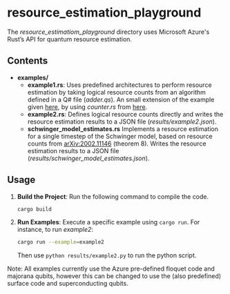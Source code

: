 # resource_estimation_playground

The *resource_estimatiom_playground* directory uses Microsoft Azure's Rust’s API for quantum resource estimation.

## Contents

- **examples/**
  - **example1.rs**: Uses predefined architectures to perform resource estimation by taking logical resource counts from an algorithm defined in a Q# file (*adder.qs*). An small extension of the example given [here](https://github.com/microsoft/qsharp/blob/main/resource_estimator/examples/basic_logical_counts.rs), by using *counter.rs* from [here](https://github.com/Alice-Bob-SW/qsharp-alice-bob-resource-estimator/blob/main/src/counter.rs).
  - **example2.rs**: Defines logical resource counts directly and writes the resource estimation results to a JSON file (*results/example2.json*).
  - **schwinger_model_estimates.rs** Implements a resource estimation for a single timestep of the Schwinger model, based on resource counts from [arXiv:2002.11146](https://arxiv.org/abs/2002.11146) (theorem 8). Writes the resource estimation results to a JSON file (*results/schwinger_model_estimates.json*).

## Usage

1. **Build the Project**: Run the following command to compile the code.
    ```bash
    cargo build
    ```

2. **Run Examples**: Execute a specific example using `cargo run`. For instance, to run *example2*:
    ```bash
    cargo run --example=example2
    ```
   Then use `python results/example2.py` to run the python script.

Note: All examples currently use the Azure pre-defined floquet code and majorana qubits, however this can be changed to use the (also predefined) surface code and superconducting qubits.